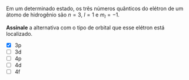 Em um determinado estado, os três números quânticos do elétron de um átomo de hidrogênio são $n = 3$, $l = 1$ e $m_l = -1$.

**Assinale** a alternativa com o tipo de orbital que esse elétron está localizado.

- [x] $\mathrm{3p}$
- [ ] $\mathrm{3d}$
- [ ] $\mathrm{4p}$
- [ ] $\mathrm{4d}$
- [ ] $\mathrm{4f}$

